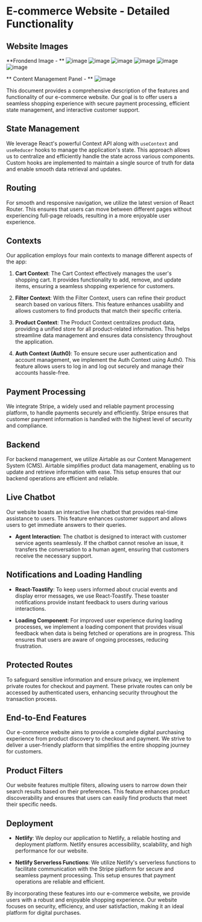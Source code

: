 # E-commerce Website - Detailed Functionality

## Website Images
**Frondend Image - **
![image](https://github.com/Subhash002/comfyStore_capstone/assets/29842088/827f0a74-b6a9-4e13-828a-07a8af830d7c)
![image](https://github.com/Subhash002/comfyStore_capstone/assets/29842088/f87002de-a94f-4bc9-82c0-09aa37d3d731)
![image](https://github.com/Subhash002/comfyStore_capstone/assets/29842088/57c97852-7b20-466e-bf45-baa97304a445)
![image](https://github.com/Subhash002/comfyStore_capstone/assets/29842088/7c30c944-8e47-4694-9925-c34af5aa48fb)
![image](https://github.com/Subhash002/comfyStore_capstone/assets/29842088/9a3efc31-c7b9-477c-96ee-059031b8fc4a)
![image](https://github.com/Subhash002/comfyStore_capstone/assets/29842088/8ddfc902-4ac0-417b-9c96-cf0c17c46a19)

** Content Management Panel - **
![image](https://github.com/Subhash002/comfyStore_capstone/assets/29842088/fdb8b768-4cb1-4487-a00d-ba1c1707dd87)





This document provides a comprehensive description of the features and functionality of our e-commerce website. Our goal is to offer users a seamless shopping experience with secure payment processing, efficient state management, and interactive customer support.

## State Management

We leverage React's powerful Context API along with `useContext` and `useReducer` hooks to manage the application's state. This approach allows us to centralize and efficiently handle the state across various components. Custom hooks are implemented to maintain a single source of truth for data and enable smooth data retrieval and updates.

## Routing

For smooth and responsive navigation, we utilize the latest version of React Router. This ensures that users can move between different pages without experiencing full-page reloads, resulting in a more enjoyable user experience.

## Contexts

Our application employs four main contexts to manage different aspects of the app:

1. **Cart Context**: The Cart Context effectively manages the user's shopping cart. It provides functionality to add, remove, and update items, ensuring a seamless shopping experience for customers.

2. **Filter Context**: With the Filter Context, users can refine their product search based on various filters. This feature enhances usability and allows customers to find products that match their specific criteria.

3. **Product Context**: The Product Context centralizes product data, providing a unified store for all product-related information. This helps streamline data management and ensures data consistency throughout the application.

4. **Auth Context (Auth0)**: To ensure secure user authentication and account management, we implement the Auth Context using Auth0. This feature allows users to log in and log out securely and manage their accounts hassle-free.

## Payment Processing

We integrate Stripe, a widely used and reliable payment processing platform, to handle payments securely and efficiently. Stripe ensures that customer payment information is handled with the highest level of security and compliance.

## Backend

For backend management, we utilize Airtable as our Content Management System (CMS). Airtable simplifies product data management, enabling us to update and retrieve information with ease. This setup ensures that our backend operations are efficient and reliable.

## Live Chatbot

Our website boasts an interactive live chatbot that provides real-time assistance to users. This feature enhances customer support and allows users to get immediate answers to their queries.

- **Agent Interaction**: The chatbot is designed to interact with customer service agents seamlessly. If the chatbot cannot resolve an issue, it transfers the conversation to a human agent, ensuring that customers receive the necessary support.

## Notifications and Loading Handling

- **React-Toastify**: To keep users informed about crucial events and display error messages, we use React-Toastify. These toaster notifications provide instant feedback to users during various interactions.

- **Loading Component**: For improved user experience during loading processes, we implement a loading component that provides visual feedback when data is being fetched or operations are in progress. This ensures that users are aware of ongoing processes, reducing frustration.

## Protected Routes

To safeguard sensitive information and ensure privacy, we implement private routes for checkout and payment. These private routes can only be accessed by authenticated users, enhancing security throughout the transaction process.

## End-to-End Features

Our e-commerce website aims to provide a complete digital purchasing experience from product discovery to checkout and payment. We strive to deliver a user-friendly platform that simplifies the entire shopping journey for customers.

## Product Filters

Our website features multiple filters, allowing users to narrow down their search results based on their preferences. This feature enhances product discoverability and ensures that users can easily find products that meet their specific needs.

## Deployment

- **Netlify**: We deploy our application to Netlify, a reliable hosting and deployment platform. Netlify ensures accessibility, scalability, and high performance for our website.

- **Netlify Serverless Functions**: We utilize Netlify's serverless functions to facilitate communication with the Stripe platform for secure and seamless payment processing. This setup ensures that payment operations are reliable and efficient.

By incorporating these features into our e-commerce website, we provide users with a robust and enjoyable shopping experience. Our website focuses on security, efficiency, and user satisfaction, making it an ideal platform for digital purchases.
